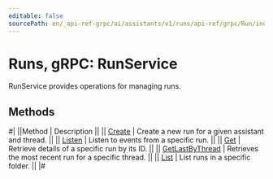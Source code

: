 ```yaml
---
editable: false
sourcePath: en/_api-ref-grpc/ai/assistants/v1/runs/api-ref/grpc/Run/index.md
---
```


# Runs, gRPC: RunService

RunService provides operations for managing runs.

## Methods

#|
||Method | Description ||
|| [Create](create.md) | Create a new run for a given assistant and thread. ||
|| [Listen](listen.md) | Listen to events from a specific run. ||
|| [Get](get.md) | Retrieve details of a specific run by its ID. ||
|| [GetLastByThread](getLastByThread.md) | Retrieves the most recent run for a specific thread. ||
|| [List](list.md) | List runs in a specific folder. ||
|#